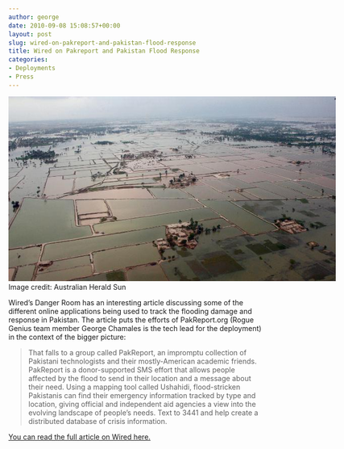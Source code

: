 ```yaml
---
author: george
date: 2010-09-08 15:08:57+00:00
layout: post
slug: wired-on-pakreport-and-pakistan-flood-response
title: Wired on Pakreport and Pakistan Flood Response
categories:
- Deployments
- Press
---
```


<div id="post_img" style="width:660px">
<img src="/images/posts/pakistan-floods.jpg">
Image credit: Australian Herald Sun
</div>

Wired’s Danger Room has an interesting article discussing some of the different online applications being used to track the flooding damage and response in Pakistan. The article puts the efforts of PakReport.org (Rogue Genius team member George Chamales is the tech lead for the deployment) in the context of the bigger picture:

<blockquote>That falls to a group called PakReport, an impromptu collection of Pakistani technologists and their mostly-American academic friends. PakReport is a donor-supported SMS effort that allows people affected by the flood to send in their location and a message about their need. Using a mapping tool called Ushahidi, flood-stricken Pakistanis can find their emergency information tracked by type and location, giving official and independent aid agencies a view into the evolving landscape of people’s needs. Text to 3441 and help create a distributed database of crisis information.</blockquote>

<a href="http://www.wired.com/dangerroom/2010/09/pakistan-aid-groups-arent-friending-the-u-s-military-online/#more-30359">You can read the full article on Wired here.</a>

